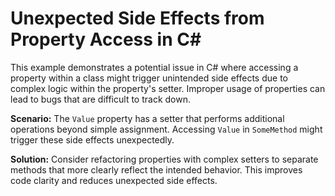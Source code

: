 # Unexpected Side Effects from Property Access in C#

This example demonstrates a potential issue in C# where accessing a property within a class might trigger unintended side effects due to complex logic within the property's setter.  Improper usage of properties can lead to bugs that are difficult to track down.

**Scenario:** The `Value` property has a setter that performs additional operations beyond simple assignment.  Accessing `Value` in `SomeMethod` might trigger these side effects unexpectedly.

**Solution:** Consider refactoring properties with complex setters to separate methods that more clearly reflect the intended behavior. This improves code clarity and reduces unexpected side effects.